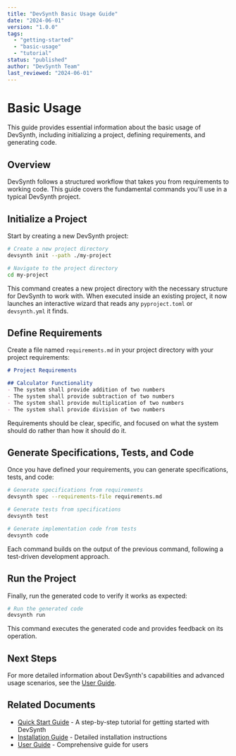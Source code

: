 ```yaml
---
title: "DevSynth Basic Usage Guide"
date: "2024-06-01"
version: "1.0.0"
tags:
  - "getting-started"
  - "basic-usage"
  - "tutorial"
status: "published"
author: "DevSynth Team"
last_reviewed: "2024-06-01"
---
```


# Basic Usage

This guide provides essential information about the basic usage of DevSynth, including initializing a project, defining requirements, and generating code.

## Overview

DevSynth follows a structured workflow that takes you from requirements to working code. This guide covers the fundamental commands you'll use in a typical DevSynth project.

## Initialize a Project

Start by creating a new DevSynth project:

```bash
# Create a new project directory
devsynth init --path ./my-project

# Navigate to the project directory
cd my-project
```

This command creates a new project directory with the necessary structure for DevSynth to work with. When executed inside an existing project, it now launches an interactive wizard that reads any `pyproject.toml` or `devsynth.yml` it finds.

## Define Requirements

Create a file named `requirements.md` in your project directory with your project requirements:

```markdown
# Project Requirements

## Calculator Functionality
- The system shall provide addition of two numbers
- The system shall provide subtraction of two numbers
- The system shall provide multiplication of two numbers
- The system shall provide division of two numbers
```

Requirements should be clear, specific, and focused on what the system should do rather than how it should do it.

## Generate Specifications, Tests, and Code

Once you have defined your requirements, you can generate specifications, tests, and code:

```bash
# Generate specifications from requirements
devsynth spec --requirements-file requirements.md

# Generate tests from specifications
devsynth test

# Generate implementation code from tests
devsynth code
```

Each command builds on the output of the previous command, following a test-driven development approach.

## Run the Project

Finally, run the generated code to verify it works as expected:

```bash
# Run the generated code
devsynth run
```

This command executes the generated code and provides feedback on its operation.

## Next Steps

For more detailed information about DevSynth's capabilities and advanced usage scenarios, see the [User Guide](../user_guides/user_guide.md).

## Related Documents

- [Quick Start Guide](quick_start_guide.md) - A step-by-step tutorial for getting started with DevSynth
- [Installation Guide](installation.md) - Detailed installation instructions
- [User Guide](../user_guides/user_guide.md) - Comprehensive guide for users
